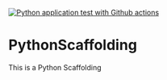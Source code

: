 [![Python application test with Github actions](https://github.com/shobhitguptaInd/PythonScaffolding/actions/workflows/main.yml/badge.svg)](https://github.com/shobhitguptaInd/PythonScaffolding/actions/workflows/main.yml)

# PythonScaffolding
This is a Python Scaffolding
